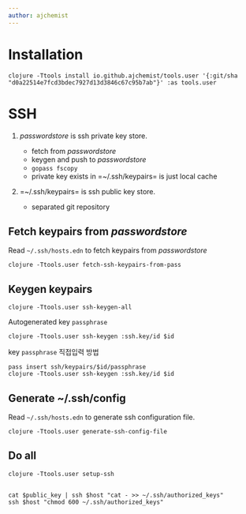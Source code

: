 ```yaml
---
author: ajchemist
---
```



# Installation


``` shell
clojure -Ttools install io.github.ajchemist/tools.user '{:git/sha "d0a22514e7fcd3bdec7927d13d3846c67c95b7ab"}' :as tools.user
```


# SSH


1. *passwordstore* is ssh private key store.
   - fetch from *passwordstore*
   - keygen and push to *passwordstore*
   - `gopass fscopy`
   - private key exists in =~/.ssh/keypairs= is just local cache


2. =~/.ssh/keypairs= is ssh public key store.
   - separated git repository


## Fetch keypairs from *passwordstore*


Read `~/.ssh/hosts.edn` to fetch keypairs from *passwordstore*


``` shell
clojure -Ttools.user fetch-ssh-keypairs-from-pass
```


## Keygen keypairs


``` shell
clojure -Ttools.user ssh-keygen-all
```


Autogenerated key `passphrase`


``` shell
clojure -Ttools.user ssh-keygen :ssh.key/id $id
```


key `passphrase` 직접입력 방법


``` shell
pass insert ssh/keypairs/$id/passphrase
clojure -Ttools.user ssh-keygen :ssh.key/id $id
```



## Generate ~/.ssh/config


Read `~/.ssh/hosts.edn` to generate ssh configuration file.


``` shell
clojure -Ttools.user generate-ssh-config-file
```


## Do all


``` shell
clojure -Ttools.user setup-ssh
```


##


``` shell
cat $public_key | ssh $host "cat - >> ~/.ssh/authorized_keys"
ssh $host "chmod 600 ~/.ssh/authorized_keys"
```
